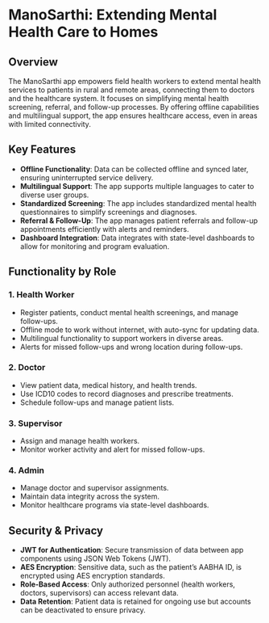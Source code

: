 
# **ManoSarthi: Extending Mental Health Care to Homes**

## **Overview**

The ManoSarthi app empowers field health workers to extend mental health services to patients in rural and remote areas, connecting them to doctors and the healthcare system. It focuses on simplifying mental health screening, referral, and follow-up processes. By offering offline capabilities and multilingual support, the app ensures healthcare access, even in areas with limited connectivity.

## **Key Features**

- **Offline Functionality**: Data can be collected offline and synced later, ensuring uninterrupted service delivery.
- **Multilingual Support**: The app supports multiple languages to cater to diverse user groups.
- **Standardized Screening**: The app includes standardized mental health questionnaires to simplify screenings and diagnoses.
- **Referral & Follow-Up**: The app manages patient referrals and follow-up appointments efficiently with alerts and reminders.
- **Dashboard Integration**: Data integrates with state-level dashboards to allow for monitoring and program evaluation.

## **Functionality by Role**

### **1. Health Worker**
- Register patients, conduct mental health screenings, and manage follow-ups.
- Offline mode to work without internet, with auto-sync for updating data.
- Multilingual functionality to support workers in diverse areas.
- Alerts for missed follow-ups and wrong location during follow-ups.

### **2. Doctor**
- View patient data, medical history, and health trends.
- Use ICD10 codes to record diagnoses and prescribe treatments.
- Schedule follow-ups and manage patient lists.
  
### **3. Supervisor**
- Assign and manage health workers.
- Monitor worker activity and alert for missed follow-ups.
  
### **4. Admin**
- Manage doctor and supervisor assignments.
- Maintain data integrity across the system.
- Monitor healthcare programs via state-level dashboards.

## **Security & Privacy**

- **JWT for Authentication**: Secure transmission of data between app components using JSON Web Tokens (JWT).
- **AES Encryption**: Sensitive data, such as the patient’s AABHA ID, is encrypted using AES encryption standards.
- **Role-Based Access**: Only authorized personnel (health workers, doctors, supervisors) can access relevant data.
- **Data Retention**: Patient data is retained for ongoing use but accounts can be deactivated to ensure privacy.
